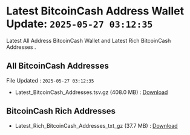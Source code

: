 # Latest BitcoinCash Address Wallet Update: `2025-05-27 03:12:35`

Latest All Address BitcoinCash Wallet and Latest Rich BitcoinCash Addresses .

## All BitcoinCash Addresses

File Updated : `2025-05-27 03:12:35`

- Latest_BitcoinCash_Addresses.tsv.gz (408.0 MB) : [Download](https://github.com/Pymmdrza/Rich-Address-Wallet/releases/tag/BitcoinCash)

## BitcoinCash Rich Addresses

- Latest_Rich_BitcoinCash_Addresses_txt_gz (37.7 MB) : [Download](https://github.com/Pymmdrza/Rich-Address-Wallet/releases/tag/BitcoinCash)

